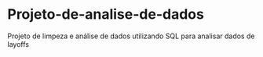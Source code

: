# Projeto-de-analise-de-dados

Projeto de limpeza e análise de dados utilizando SQL para analisar dados de layoffs
